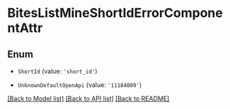 # BitesListMineShortIdErrorComponentAttr


## Enum

* `ShortId` (value: `'short_id'`)

* `UnknownDefaultOpenApi` (value: `'11184809'`)

[[Back to Model list]](../README.md#documentation-for-models) [[Back to API list]](../README.md#documentation-for-api-endpoints) [[Back to README]](../README.md)
